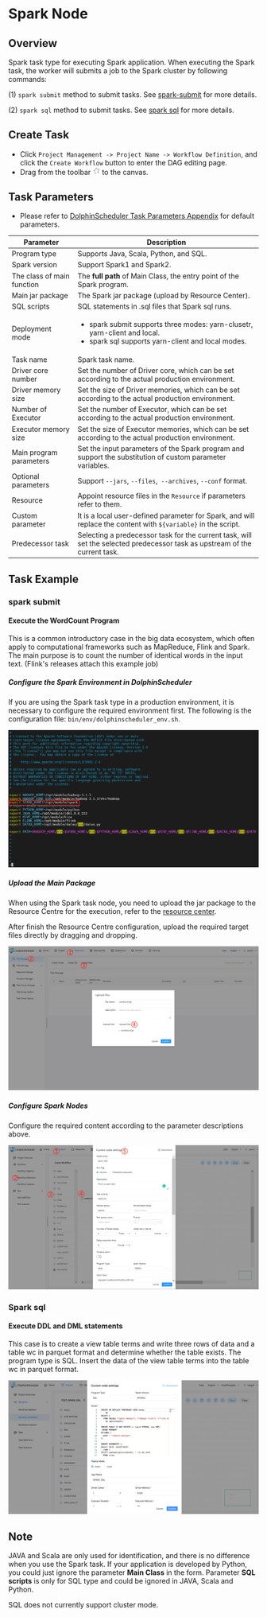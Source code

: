 # Spark Node

## Overview

Spark task type for executing Spark application. When executing the Spark task, the worker will submits a job to the Spark cluster by following commands:

(1) `spark submit` method to submit tasks. See [spark-submit](https://spark.apache.org/docs/3.2.1/submitting-applications.html#launching-applications-with-spark-submit) for more details.

(2) `spark sql` method to submit tasks. See [spark sql](https://spark.apache.org/docs/3.2.1/sql-ref-syntax.html) for more details.

## Create Task

- Click `Project Management -> Project Name -> Workflow Definition`, and click the `Create Workflow` button to enter the DAG editing page.
- Drag from the toolbar <img src="../../../../img/tasks/icons/spark.png" width="15"/> to the canvas.

## Task Parameters

- Please refer to [DolphinScheduler Task Parameters Appendix](appendix.md#default-task-parameters) for default parameters.

|       **Parameter**        |                                                                  **Description**                                                                  |
|----------------------------|---------------------------------------------------------------------------------------------------------------------------------------------------|
| Program type               | Supports Java, Scala, Python, and SQL.                                                                                                            |
| Spark version              | Support Spark1 and Spark2.                                                                                                                        |
| The class of main function | The **full path** of Main Class, the entry point of the Spark program.                                                                            |
| Main jar package           | The Spark jar package (upload by Resource Center).                                                                                                |
| SQL scripts                | SQL statements in .sql files that Spark sql runs.                                                                                                 |
| Deployment mode            | <ul><li>spark submit supports three modes: yarn-clusetr, yarn-client and local.</li><li>spark sql supports yarn-client and local modes.</li></ul> |
| Task name                  | Spark task name.                                                                                                                                  |
| Driver core number         | Set the number of Driver core, which can be set according to the actual production environment.                                                   |
| Driver memory size         | Set the size of Driver memories, which can be set according to the actual production environment.                                                 |
| Number of Executor         | Set the number of Executor, which can be set according to the actual production environment.                                                      |
| Executor memory size       | Set the size of Executor memories, which can be set according to the actual production environment.                                               |
| Main program parameters    | Set the input parameters of the Spark program and support the substitution of custom parameter variables.                                         |
| Optional parameters        | Support `--jars`, `--files`,` --archives`, `--conf` format.                                                                                       |
| Resource                   | Appoint resource files in the `Resource` if parameters refer to them.                                                                             |
| Custom parameter           | It is a local user-defined parameter for Spark, and will replace the content with `${variable}` in the script.                                    |
| Predecessor task           | Selecting a predecessor task for the current task, will set the selected predecessor task as upstream of the current task.                        |

## Task Example

### spark submit

#### Execute the WordCount Program

This is a common introductory case in the big data ecosystem, which often apply to computational frameworks such as MapReduce, Flink and Spark. The main purpose is to count the number of identical words in the input text. (Flink's releases attach this example job)

##### Configure the Spark Environment in DolphinScheduler

If you are using the Spark task type in a production environment, it is necessary to configure the required environment first. The following is the configuration file: `bin/env/dolphinscheduler_env.sh`.

![spark_configure](../../../../img/tasks/demo/spark_task01.png)

##### Upload the Main Package

When using the Spark task node, you need to upload the jar package to the Resource Centre for the execution, refer to the [resource center](../resource/configuration.md).

After finish the Resource Centre configuration, upload the required target files directly by dragging and dropping.

![resource_upload](../../../../img/tasks/demo/upload_jar.png)

##### Configure Spark Nodes

Configure the required content according to the parameter descriptions above.

![demo-spark-simple](../../../../img/tasks/demo/spark_task02.png)

### Spark sql

#### Execute DDL and DML statements

This case is to create a view table terms and write three rows of data and a table wc in parquet format and determine whether the table exists. The program type is SQL. Insert the data of the view table terms into the table wc in parquet format.

![spark_sql](../../../../img/tasks/demo/spark_sql.png)

## Note

JAVA and Scala are only used for identification, and there is no difference when you use the Spark task. If your application is developed by Python, you could just ignore the parameter **Main Class** in the form. Parameter **SQL scripts** is only for SQL type and could be ignored in JAVA, Scala and Python.

SQL does not currently support cluster mode.
